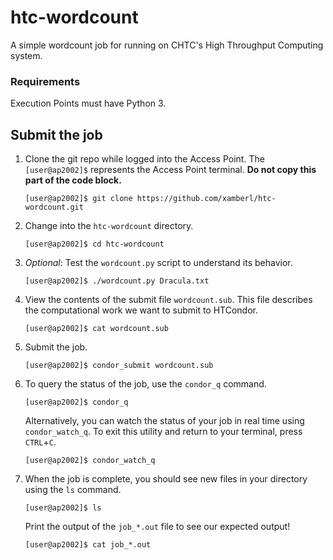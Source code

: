 # htc-wordcount
A simple wordcount job for running on CHTC's High Throughput Computing system.

### Requirements

Execution Points must have Python 3.

## Submit the job

1. Clone the git repo while logged into the Access Point. The `[user@ap2002]$` represents the Access Point terminal. **Do not copy this part of the code block.**
    ```
    [user@ap2002]$ git clone https://github.com/xamberl/htc-wordcount.git
    ```
    
1. Change into the `htc-wordcount` directory.
    ```
    [user@ap2002]$ cd htc-wordcount
    ```
    
1. *Optional*: Test the `wordcount.py` script to understand its behavior.
    ```
    [user@ap2002]$ ./wordcount.py Dracula.txt
    ```
   
1. View the contents of the submit file `wordcount.sub`. This file describes the computational work we want to  submit to HTCondor.
    ```
    [user@ap2002]$ cat wordcount.sub
    ```
    
1. Submit the job.
    ```
    [user@ap2002]$ condor_submit wordcount.sub
    ```
    
1. To query the status of the job, use the `condor_q` command.
    ```
    [user@ap2002]$ condor_q
    ```
    Alternatively, you can watch the status of your job in real time using `condor_watch_q`. To exit this utility and return to your terminal, press `CTRL`+`C`.
    ```
    [user@ap2002]$ condor_watch_q
    ```
    
1. When the job is complete, you should see new files in your directory using the `ls` command.
    ```
    [user@ap2002]$ ls
    ```
    Print the output of the `job_*.out` file to see our expected output!
   ```
   [user@ap2002]$ cat job_*.out
   ```

